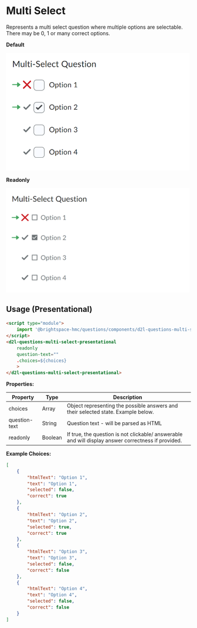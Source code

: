 # Multi Select
Represents a multi select question where multiple options are selectable. There may be 0, 1 or many correct options.

**Default**

<img src="./screenshots/multi-select-answerable.png" alt="Multi Select Question" width="500">

**Readonly**

<img src="./screenshots/multi-select-readonly.png" alt="Multi Select Question Readonly" width="500">


## Usage (Presentational)

```html
<script type="module">
    import '@brightspace-hmc/questions/components/d2l-questions-multi-select-presentational.js';
</script>
<d2l-questions-multi-select-presentational
	readonly
	question-text=""
	.choices=${choices}
	>
</d2l-questions-multi-select-presentational>
```

**Properties:**

| Property | Type | Description |
|--|--|--|
| choices | Array | Object representing the possible answers and their selected state. Example below. |
| question-text | String | Question text - will be parsed as HTML |
| readonly | Boolean | If true, the question is not clickable/ answerable and will display answer correctness if provided. |

**Example Choices:**
```JSON
[
	{
		"htmlText": "Option 1",
		"text": "Option 1",
		"selected": false,
		"correct": true
	},
	{
		"htmlText": "Option 2",
		"text": "Option 2",
		"selected": true,
		"correct": true
	},
	{
		"htmlText": "Option 3",
		"text": "Option 3",
		"selected": false,
		"correct": false
	},
	{
		"htmlText": "Option 4",
		"text": "Option 4",
		"selected": false,
		"correct": false
	}
]
```

